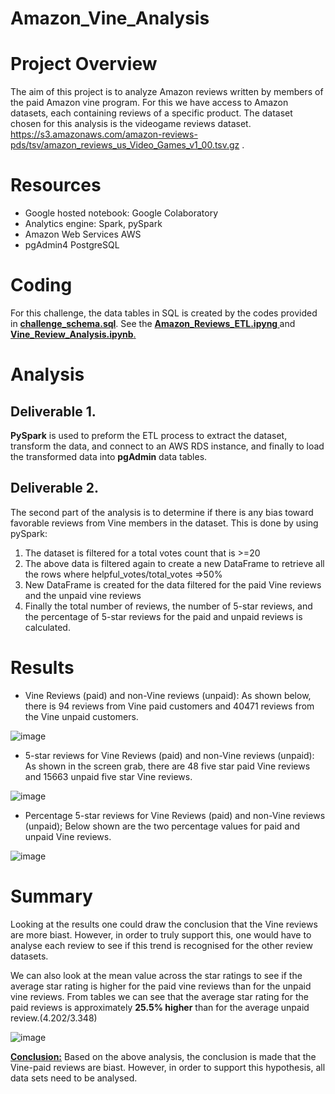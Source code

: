 # Amazon_Vine_Analysis
# Project Overview
The aim of this project is to analyze Amazon reviews written by members of the paid Amazon vine program. For this we have access
to Amazon datasets, each containing reviews of a specific product. The dataset chosen for this analysis is the videogame reviews dataset.
https://s3.amazonaws.com/amazon-reviews-pds/tsv/amazon_reviews_us_Video_Games_v1_00.tsv.gz .

# Resources
* Google hosted notebook: Google Colaboratory
* Analytics engine: Spark, pySpark
* Amazon Web Services AWS
* pgAdmin4 PostgreSQL

# Coding
For this challenge, the data tables in SQL is created by the codes provided in <b><ins>challenge_schema.sql</b></ins>.
See the <b><ins>Amazon_Reviews_ETL.ipyng </ins></b> and <b><ins>Vine_Review_Analysis.ipynb</b><ins>.

  
  
# Analysis
## Deliverable 1.
<b>PySpark</b> is used to preform the ETL process to extract the dataset, transform the data, and connect to an </b>AWS RDS instance</b>, and finally to load
the transformed data into <b>pgAdmin</b> data tables.

## Deliverable 2.
The second part of the analysis is to determine if there is any bias toward favorable reviews from Vine members in the dataset. This is done by using
pySpark:
1. The dataset is filtered for a total votes count that is >=20
2. The above data is filtered again to create a new DataFrame to retrieve all the rows where helpful_votes/total_votes =>50%
3. New DataFrame is created for the data filtered for the paid Vine reviews and the unpaid vine reviews
4. Finally the total number of reviews, the number of 5-star reviews, and the percentage of 5-star reviews for the paid and unpaid reviews is calculated.

# Results
* Vine Reviews (paid) and non-Vine reviews (unpaid):
As shown below, there is 94 reviews from Vine paid customers and 40471 reviews from the Vine unpaid customers.

![image](https://user-images.githubusercontent.com/85843030/136699539-d74a2f8f-830b-4be8-9eed-1590c828bdec.png)


* 5-star reviews for Vine Reviews (paid) and non-Vine reviews (unpaid):
As shown in the screen grab, there are 48 five star paid Vine reviews and 15663 unpaid five star Vine reviews.

![image](https://user-images.githubusercontent.com/85843030/136699812-553e2ca3-af38-4615-aa6d-aca9d55d0d15.png)


* Percentage 5-star reviews for Vine Reviews (paid) and non-Vine reviews (unpaid);
Below shown are the two percentage values for paid and unpaid Vine reviews.

![image](https://user-images.githubusercontent.com/85843030/136700146-1a917755-0acb-460e-94be-ba2d50361e9d.png)

# Summary
Looking at the results one could draw the conclusion that the Vine reviews are more biast. However, in order to truly support this, one would have to 
analyse each review to see if this trend is recognised for the other review datasets.

We can also look at the mean value across the star ratings to see if the average star rating is higher for the paid vine reviews than for
the unpaid vine reviews.
From tables we can see that the average star rating for the paid reviews is approximately <b>25.5% higher</b> than for the average unpaid review.(4.202/3.348)

![image](https://user-images.githubusercontent.com/85843030/136704517-23ca36f6-90d1-4e1a-b2ab-2893127a98b6.png)

<b><ins>Conclusion:</b></ins> Based on the above analysis, the conclusion is made that the Vine-paid reviews are biast. However, in order to support this hypothesis, all data sets need to be analysed.
